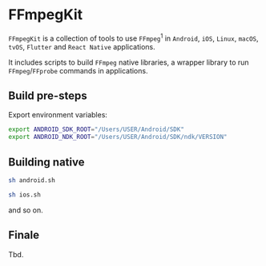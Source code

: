 # FFmpegKit

`FFmpegKit` is a collection of tools to use `FFmpeg`<sup>1</sup> in `Android`, `iOS`, `Linux`, `macOS`, `tvOS`, `Flutter` and `React Native` applications.

It includes scripts to build `FFmpeg` native libraries, a wrapper library to run `FFmpeg`/`FFprobe` commands in applications.

## Build pre-steps

Export environment variables:

```bash
export ANDROID_SDK_ROOT="/Users/USER/Android/SDK"
export ANDROID_NDK_ROOT="/Users/USER/Android/SDK/ndk/VERSION"
```

## Building native

```bash
sh android.sh
```

```bash
sh ios.sh
```

and so on.

## Finale

Tbd.
